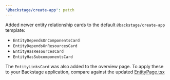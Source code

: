 ```yaml
---
'@backstage/create-app': patch
---
```


Added newer entity relationship cards to the default `@backstage/create-app` template:

- `EntityDependsOnComponentsCard`
- `EntityDependsOnResourcesCard`
- `EntityHasResourcesCard`
- `EntityHasSubcomponentsCard`

The `EntityLinksCard` was also added to the overview page. To apply these to your Backstage application, compare against the updated [EntityPage.tsx](https://github.com/backstage/backstage/blob/371760ca2493c8f63e9b44ecc57cc8488131ba5b/packages/create-app/templates/default-app/packages/app/src/components/catalog/EntityPage.tsx)
